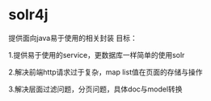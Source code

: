 solr4j
======

提供面向java易于使用的相关封装
目标：


1.提供易于使用的service，更数据库一样简单的使用solr


2.解决前端http请求过于复杂，map list值在页面的存储与操作



3.解决层面过滤问题，分页问题，具体doc与model转换
